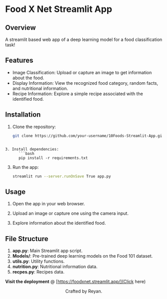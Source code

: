 # Food X Net Streamlit App

## Overview

A streamlit based web app of a deep learning model for a food classification task!

## Features

- Image Classification: Upload or capture an image to get information about the food.
- Display Information: View the recognized food category, random facts, and nutritional information.
- Recipe Information: Explore a simple recipe associated with the identified food.

## Installation

1. Clone the repository:

   ```bash
   git clone https://github.com/your-username/10Foods-Streamlit-App.git
```

3. Install dependencies:
      ```bash
      pip install -r requirements.txt
   ```

3. Run the app:
      ```bash
      streamlit run --server.runOnSave True app.py
   ```


## Usage
1. Open the app in your web browser.

2. Upload an image or capture one using the camera input.

3. Explore information about the identified food.

## File Structure

1. **app.py**: Main Streamlit app script.
2. **Models/**: Pre-trained deep learning models on the Food 101 dataset.
3. **utils.py**: Utility functions.
4. **nutrition.py**: Nutritional information data.
5. **recpes.py**: Recipes data.

**Visit the deployment** @ [https://foodxnet.streamlit.app/](Click here)</h3>

<footer style='text-align: center;'>Crafted by Reyan.</footer>
